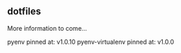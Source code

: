 ## dotfiles

More information to come...

pyenv pinned at: v1.0.10
pyenv-virtualenv pinned at: v1.0.0
